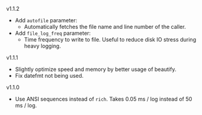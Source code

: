 v1.1.2
- Add `autofile` parameter:
    - Automatically fetches the file name and line number of the caller.
- Add `file_log_freq` parameter:
    - Time frequency to write to file. Useful to reduce disk IO stress during heavy logging.

v1.1.1
- Slightly optimize speed and memory by better usage of beautify.
- Fix datefmt not being used.

v1.1.0
- Use ANSI sequences instead of `rich`. Takes 0.05 ms / log instead of 50 ms / log.
